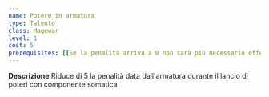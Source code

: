 ```yaml
---
name: Potere in armatura
type: Talento
class: Magewar
level: 1
cost: 5
prerequisites: [[Se la penalità arriva a 0 non sarà più necessario effettuare la prova]]
---
```


**Descrizione**
Riduce di 5 la penalità data dall'armatura durante il lancio di poteri con
componente somatica